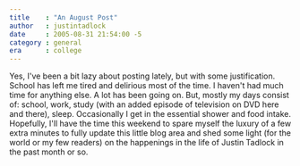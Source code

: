 ```yaml
---
title    : "An August Post"
author   : justintadlock
date     : 2005-08-31 21:54:00 -5
category : general
era      : college
---
```


Yes, I've been a bit lazy about posting lately, but with some justification.  School has left me tired and delirious most of the time.  I haven't had much time for anything else.  A lot has been going on.  But, mostly my days consist of: school, work, study (with an added episode of television on DVD here and there), sleep.  Occasionally I get in the essential shower and food intake.  Hopefully, I'll have the time this weekend to spare myself the luxury of a few extra minutes to fully update this little blog area and shed some light (for the world or my few readers) on the happenings in the life of Justin Tadlock in the past month or so.
